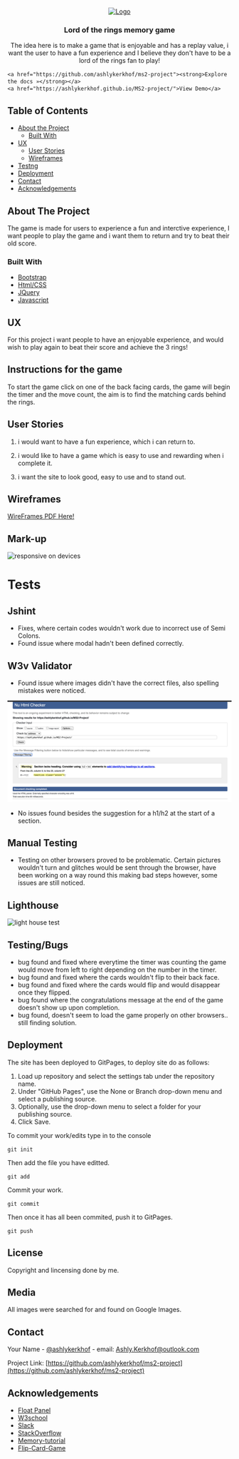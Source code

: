 <!-- PROJECT LOGO -->
<br />
<p align="center">
  <a href="https://github.com/ashlykerkhof/ms2-project">
    <img src="assets/images/logo.png" alt="Logo" width="80" height="80">
  </a>

  <h3 align="center">Lord of the rings memory game</h3>

  <p align="center">
    The idea here is to make a game that is enjoyable and has a replay value, i want the user to have a fun experience and I believe they don't have to be a lord of the rings fan to play!</p>
<p align="center">
    
    <a href="https://github.com/ashlykerkhof/ms2-project"><strong>Explore the docs »</strong></a>
    <a href="https://ashlykerkhof.github.io/MS2-project/">View Demo</a>



<!-- TABLE OF CONTENTS -->
## Table of Contents

* [About the Project](#about-the-project)
  * [Built With](#built-with)
* [UX](#UX)
  * [User Stories](#use-stories)
  * [Wireframes](#WireFrames)
* [Testng](#testing)
* [Deployment](#deployment)
* [Contact](#contact)
* [Acknowledgements](#acknowledgements)



<!-- ABOUT THE PROJECT -->
## About The Project

The game is made for users to experience a fun and interctive experience, I want people to play the game and i want them to return and try to beat their old score.



### Built With

* [Bootstrap](Bootstrap)
* [Html/CSS](Html/Css)
* [JQuery](JQuery)
* [Javascript](Javascript)


<!-- User Experience-->

## UX

For this project i want people to have an enjoyable experience, and would wish to play again to beat their score and achieve the 3 rings!

## Instructions for the game

To start the game click on one of the back facing cards, the game will begin the timer and the move count, the aim is to find the matching cards behind the rings.

## User Stories

1. i would want to have a fun experience, which i can return to.

2. i would like to have a game which is easy to use and rewarding when i complete it.

3. i want the site to look good, easy to use and to stand out.

## Wireframes

<a href="wireframes2.pdf" alt="wireframes" target="_blank">WireFrames PDF Here!</a>

## Mark-up

<img src="assets/images/markup.png" alt="responsive on devices">
<!--TESTING-->

# Tests


## Jshint

* Fixes, where certain codes wouldn't work due to incorrect use of Semi Colons.
* Found issue where modal hadn't been defined correctly.

## W3v Validator

* Found issue where images didn't have the correct files, also spelling mistakes were noticed. 

<img src="assets/images/w3.png" alt="W3 Validator">

* No issues found besides the suggestion for a h1/h2 at the start of a section. 

## Manual Testing

* Testing on other browsers proved to be problematic. Certain pictures wouldn't turn and glitches would be sent through the browser, have been working on a way round this making bad steps however, some issues are still noticed.

## Lighthouse

<img src="assets/images/lighthouse.png" alt="light house test">

## Testing/Bugs

* bug found and fixed where everytime the timer was counting the game would move from left to right depending on the number in the timer.
* bug found and fixed where the cards wouldn't flip to their back face.
* bug found and fixed where the cards would flip and would disappear once they flipped.
* bug found where the congratulations message at the end of the game doesn't show up upon completion.
* bug found, doesn't seem to load the game properly on other browsers.. still finding solution.


<!--Deployment -->

## Deployment

The site has been deployed to GitPages, to deploy site do as follows:

1. Load up repository and select the settings tab under the repository name.
2. Under "GitHub Pages", use the None or Branch drop-down menu and select a publishing source.
3. Optionally, use the drop-down menu to select a folder for your publishing source.
4. Click Save.

To commit your work/edits type in to the console
``` 
git init
```
Then add the file you have editted.
```
git add
```
Commit your work.
```
git commit
```
Then once it has all been commited, push it to GitPages.
```
git push
```
<!-- LICENSE -->
## License

Copyright and lincensing done by me. 

## Media

All images were searched for and found on Google Images.

<!-- CONTACT -->
## Contact

Your Name - [@ashlykerkhof](https://twitter.com/Ashlykerkhof) - email: Ashly.Kerkhof@outlook.com

Project Link: [https://github.com/ashlykerkhof/ms2-project](https://github.com/ashlykerkhof/ms2-project)



<!-- ACKNOWLEDGEMENTS -->
## Acknowledgements

* [Float Panel](Float-panel)
* [W3school](W3school)
* [Slack](Slack)
* [StackOverflow](Stack-Overflow)
* [Memory-tutorial](https://scotch.io/tutorials/how-to-build-a-memory-matching-game-in-javascript)
* [Flip-Card-Game](https://www.youtube.com/watch?v=Y4lOwOOK7yE)